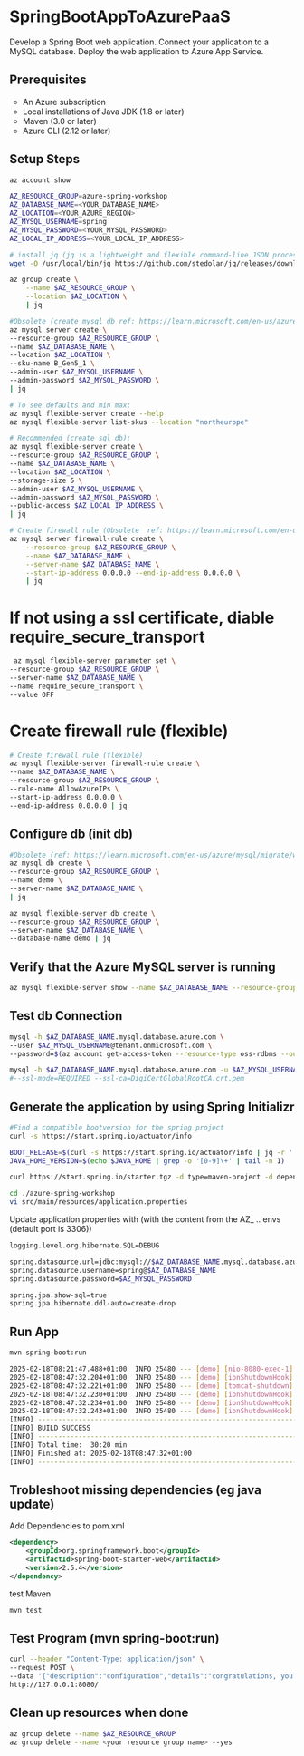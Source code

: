 # SpringBootAppToAzurePaaS
Develop a Spring Boot web application.
Connect your application to a MySQL database.
Deploy the web application to Azure App Service.

## Prerequisites
<ul style="list-style-type: circle;">
  <li>An Azure subscription</li>
  <li>Local installations of Java JDK (1.8 or later)</li>
  <li>Maven (3.0 or later)</li>
  <li>Azure CLI (2.12 or later)</li>
</ul>

## Setup Steps

```bash
az account show
```

```bash
AZ_RESOURCE_GROUP=azure-spring-workshop
AZ_DATABASE_NAME=<YOUR_DATABASE_NAME>
AZ_LOCATION=<YOUR_AZURE_REGION>
AZ_MYSQL_USERNAME=spring
AZ_MYSQL_PASSWORD=<YOUR_MYSQL_PASSWORD>
AZ_LOCAL_IP_ADDRESS=<YOUR_LOCAL_IP_ADDRESS>
```

```bash
# install jq (jq is a lightweight and flexible command-line JSON processor akin to sed,awk,grep, and friends for JSON data.)
wget -O /usr/local/bin/jq https://github.com/stedolan/jq/releases/download/jq-1.6/jq-win64.exe
```

```bash
az group create \
    --name $AZ_RESOURCE_GROUP \
    --location $AZ_LOCATION \
    | jq
```

```bash
#Obsolete (create mysql db ref: https://learn.microsoft.com/en-us/azure/mysql/migrate/whats-happening-to-mysql-single-server):
az mysql server create \
--resource-group $AZ_RESOURCE_GROUP \
--name $AZ_DATABASE_NAME \
--location $AZ_LOCATION \
--sku-name B_Gen5_1 \
--admin-user $AZ_MYSQL_USERNAME \
--admin-password $AZ_MYSQL_PASSWORD \
| jq
```

```bash
# To see defaults and min max:
az mysql flexible-server create --help
az mysql flexible-server list-skus --location "northeurope"
```

```bash
# Recommended (create sql db):
az mysql flexible-server create \
--resource-group $AZ_RESOURCE_GROUP \
--name $AZ_DATABASE_NAME \
--location $AZ_LOCATION \
--storage-size 5 \
--admin-user $AZ_MYSQL_USERNAME \
--admin-password $AZ_MYSQL_PASSWORD \
--public-access $AZ_LOCAL_IP_ADDRESS \
| jq
```

```bash
# Create firewall rule (Obsolete  ref: https://learn.microsoft.com/en-us/azure/mysql/migrate/whats-happening-to-mysql-single-server)
az mysql server firewall-rule create \
    --resource-group $AZ_RESOURCE_GROUP \
    --name $AZ_DATABASE_NAME \
    --server-name $AZ_DATABASE_NAME \
    --start-ip-address 0.0.0.0 --end-ip-address 0.0.0.0 \
    | jq
```
# If not using a ssl certificate, diable require_secure_transport
```bash
 az mysql flexible-server parameter set \
--resource-group $AZ_RESOURCE_GROUP \
--server-name $AZ_DATABASE_NAME \
--name require_secure_transport \
--value OFF
```

# Create firewall rule (flexible)

```bash
# Create firewall rule (flexible)
az mysql flexible-server firewall-rule create \
--name $AZ_DATABASE_NAME \
--resource-group $AZ_RESOURCE_GROUP \
--rule-name AllowAzureIPs \
--start-ip-address 0.0.0.0 \
--end-ip-address 0.0.0.0 | jq
```
## Configure db (init db)

```bash
#Obsolete (ref: https://learn.microsoft.com/en-us/azure/mysql/migrate/whats-happening-to-mysql-single-server)
az mysql db create \
--resource-group $AZ_RESOURCE_GROUP \
--name demo \
--server-name $AZ_DATABASE_NAME \
| jq
```

```bash
az mysql flexible-server db create \
--resource-group $AZ_RESOURCE_GROUP \
--server-name $AZ_DATABASE_NAME \
--database-name demo | jq
```

## Verify that the Azure MySQL server is running
```bash
az mysql flexible-server show --name $AZ_DATABASE_NAME --resource-group $AZ_RESOURCE_GROUP
```

## Test db Connection
```bash
mysql -h $AZ_DATABASE_NAME.mysql.database.azure.com \
--user $AZ_MYSQL_USERNAME@tenant.onmicrosoft.com \
--password=$(az account get-access-token --resource-type oss-rdbms --output tsv --query accessToken)

mysql -h $AZ_DATABASE_NAME.mysql.database.azure.com -u $AZ_MYSQL_USERNAME -p 
#--ssl-mode=REQUIRED --ssl-ca=DigiCertGlobalRootCA.crt.pem
```

## Generate the application by using Spring Initializr
```bash
#Find a compatible bootversion for the spring project
curl -s https://start.spring.io/actuator/info

BOOT_RELEASE=$(curl -s https://start.spring.io/actuator/info | jq -r '.build.versions["spring-boot"]')
JAVA_HOME_VERSION=$(echo $JAVA_HOME | grep -o '[0-9]\+' | tail -n 1)

curl https://start.spring.io/starter.tgz -d type=maven-project -d dependencies=web,data-jpa,mysql -d baseDir=azure-spring-workshop -d bootVersion=$BOOT_RELEASE -d javaVersion=$JAVA_HOME_VERSION | tar -xzvf -
```

```bash
cd ./azure-spring-workshop
vi src/main/resources/application.properties
```
Update application.properties with (with the content from the AZ_ .. envs (default port is 3306))
```bash
logging.level.org.hibernate.SQL=DEBUG

spring.datasource.url=jdbc:mysql://$AZ_DATABASE_NAME.mysql.database.azure.com:3306/demo?serverTimezone=UTC
spring.datasource.username=spring@$AZ_DATABASE_NAME
spring.datasource.password=$AZ_MYSQL_PASSWORD

spring.jpa.show-sql=true
spring.jpa.hibernate.ddl-auto=create-drop
```

## Run App

```bash
mvn spring-boot:run
```

```bash
2025-02-18T08:21:47.488+01:00  INFO 25480 --- [demo] [nio-8080-exec-1] o.s.web.servlet.DispatcherServlet        : Completed initialization in 0 ms
2025-02-18T08:47:32.204+01:00  INFO 25480 --- [demo] [ionShutdownHook] o.s.b.w.e.tomcat.GracefulShutdown        : Commencing graceful shutdown. Waiting for active requests to complete
2025-02-18T08:47:32.221+01:00  INFO 25480 --- [demo] [tomcat-shutdown] o.s.b.w.e.tomcat.GracefulShutdown        : Graceful shutdown complete
2025-02-18T08:47:32.230+01:00  INFO 25480 --- [demo] [ionShutdownHook] j.LocalContainerEntityManagerFactoryBean : Closing JPA EntityManagerFactory for persistence unit 'default'
2025-02-18T08:47:32.234+01:00  INFO 25480 --- [demo] [ionShutdownHook] com.zaxxer.hikari.HikariDataSource       : HikariPool-1 - Shutdown initiated...
2025-02-18T08:47:32.243+01:00  INFO 25480 --- [demo] [ionShutdownHook] com.zaxxer.hikari.HikariDataSource       : HikariPool-1 - Shutdown completed.
[INFO] ------------------------------------------------------------------------
[INFO] BUILD SUCCESS
[INFO] ------------------------------------------------------------------------
[INFO] Total time:  30:20 min
[INFO] Finished at: 2025-02-18T08:47:32+01:00
[INFO] ------------------------------------------------------------------------
```
## Trobleshoot missing dependencies (eg java update)

Add Dependencies to pom.xml
```xml
<dependency>
    <groupId>org.springframework.boot</groupId>
    <artifactId>spring-boot-starter-web</artifactId>
    <version>2.5.4</version>
</dependency>
```

test Maven
```bash
mvn test
```

## Test Program (mvn spring-boot:run)
```bash
curl --header "Content-Type: application/json" \
--request POST \
--data '{"description":"configuration","details":"congratulations, you have set up your Spring Boot application correctly!","done":true}' \
http://127.0.0.1:8080/
```

## Clean up resources when done
```bash
az group delete --name $AZ_RESOURCE_GROUP
az group delete --name <your resource group name> --yes
```


